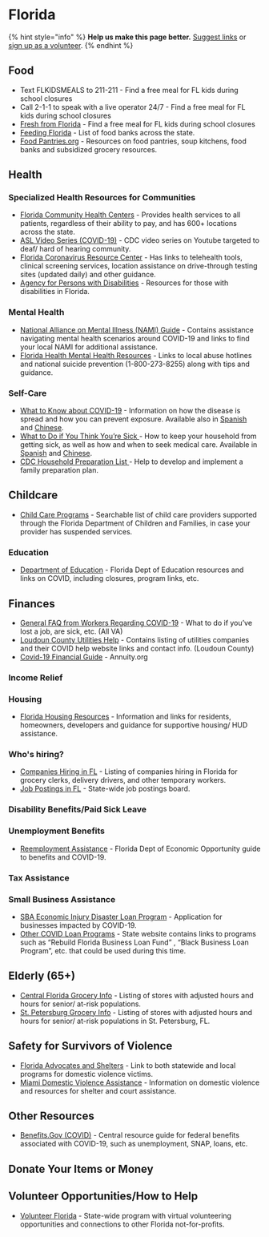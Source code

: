 # Florida

{% hint style="info" %}
**Help us make this page better.** [Suggest links](https://forms.gle/ykTSst9uoWceo5fn8%20) or [sign up as a volunteer](https://forms.gle/8z7yuJyz1m76y4Hi8).
{% endhint %}

## Food

* Text FLKIDSMEALS to 211-211 - Find a free meal for FL kids during school closures
* Call 2-1-1 to speak with a live operator 24/7 - Find a free meal for FL kids during school closures
* [Fresh from Florida](https://summerbreakspot.freshfromflorida.com/) - Find a free meal for FL kids during school closures
* [Feeding Florida](https://www.feedingflorida.org/) - List of food banks across the state.
* [Food Pantries.org](https://www.foodpantries.org/st/florida) - Resources on food pantries, soup kitchens, food banks and subsidized grocery resources.

## Health

### Specialized Health Resources for Communities

* [Florida Community Health Centers](http://ww11.doh.state.fl.us/comm/_partners/action/misc-doc/fachc_fdoh_covid_19.352020.pdf) - Provides health services to all patients, regardless of their ability to pay, and has 600+ locations across the state.
* [ASL Video Series \(COVID-19\)](https://www.youtube.com/watch?v=IN_GVlbyC4Y) - CDC video series on Youtube targeted to deaf/ hard of hearing community.
* [Florida Coronavirus Resource Center](https://www.flmedical.org/florida/Florida_Public/Resources/Coronavirus_Resource_Center/Florida_Public/Resources/Coronavirus/Coronavirus.aspx?hkey=9c57cf74-d87a-4986-bb57-4fa4658c28ab) - Has links to telehealth tools, clinical screening services, location assistance on drive-through testing sites \(updated daily\) and other guidance.
* [Agency for Persons with Disabilities](https://apd.myflorida.com/covid19/) - Resources for those with disabilities in Florida.

### Mental Health

* [National Alliance on Mental Illness \(NAMI\) Guide](https://www.nami.org/covid-19-guide) - Contains assistance navigating mental health scenarios around COVID-19 and links to find your local NAMI for additional assistance.
* [Florida Health Mental Health Resources](https://floridahealthcovid19.gov/mental-health/) - Links to local abuse hotlines and national suicide prevention \(1-800-273-8255\) along with tips and guidance.

### Self-Care

* [What to Know about COVID-19](https://www.cdc.gov/coronavirus/2019-ncov/downloads/2019-ncov-factsheet.pdf) - Information on how the disease is spread and how you can prevent exposure.  Available also in [Spanish](https://www.cdc.gov/coronavirus/2019-ncov/downloads/2019-ncov-factsheet-sp.pdf) and [Chinese](https://www.cdc.gov/coronavirus/2019-ncov/downloads/2019-ncov-factsheet-chinese.pdf). 
* [What to Do if You Think You’re Sick ](https://www.cdc.gov/coronavirus/2019-ncov/downloads/sick-with-2019-nCoV-fact-sheet.pdf)- How to keep your household from getting sick, as well as how and when to seek medical care. Available in [Spanish](https://www.cdc.gov/coronavirus/2019-ncov/downloads/sick-with-2019-nCoV-fact-sheet-sp.pdf) and [Chinese](https://www.cdc.gov/coronavirus/2019-ncov/downloads/sick-with-2019-nCoV-fact-sheet-chinese.pdf). 
* [CDC Household Preparation List ](https://www.cdc.gov/coronavirus/2019-ncov/daily-life-coping/checklist-household-ready.html?CDC_AA_refVal=https%3A%2F%2Fwww.cdc.gov%2Fcoronavirus%2F2019-ncov%2Fcommunity%2Fhome%2Findex.html)- Help to develop and implement a family preparation plan. 

## Childcare

* [Child Care Programs](https://www.myflfamilies.com/service-programs/child-care/index.shtml) - Searchable list of child care providers supported through the Florida Department of Children and Families, in case your provider has suspended services.

### Education

* [Department of Education](http://www.fldoe.org/em-response/index.stml) - Florida Dept of Education resources and links on COVID, including closures, program links, etc.

## Finances

* [General FAQ from Workers Regarding COVID-19](https://www.governor.virginia.gov/media/governorvirginiagov/governor-of-virginia/pdf/Frequently-Asked-Questions-from-Workers-Regarding-COVID-19.pdf) - What to do if you’ve lost a job, are sick, etc. \(All VA\)
* [Loudoun County Utilities Help](https://www.loudoun.gov/5325/COVID-19-Utilities) - Contains listing of utilities companies and their COVID help website links and contact info. \(Loudoun County\)
* [Covid-19 Financial Guide](http://annuity.org/financial-literacy/covid-19-financial-guide/) - Annuity.org

### Income Relief

### Housing

* [Florida Housing Resources](https://floridahousing.org/about-florida-housing/covid-19-information-and-resources) - Information and links for residents, homeowners, developers and guidance for supportive housing/ HUD assistance.

### Who's hiring?

* [Companies Hiring in FL](https://www.floridatoday.com/story/money/careers/2020/03/23/covid-19-spurs-hiring-job-opportunities-delivery-and-health-fields/2898816001/) - Listing of companies hiring in Florida for grocery clerks, delivery drivers, and other temporary workers.
* [Job Postings in FL](https://covid19.floridajobs.org/) - State-wide job postings board.

### Disability Benefits/Paid Sick Leave

### Unemployment Benefits

* [Reemployment Assistance](https://covid19.floridajobs.org/) - Florida Dept of Economic Opportunity guide to benefits and COVID-19.

### Tax Assistance

### Small Business Assistance

* [SBA Economic Injury Disaster Loan Program](https://covid19relief.sba.gov/#/) - Application for businesses impacted by COVID-19.
* [Other COVID Loan Programs](https://covid19.floridajobs.org/) - State website contains links to programs such as “Rebuild Florida Business Loan Fund” , “Black Business Loan Program”, etc. that could be used during this time.

## Elderly \(65+\)

* [Central Florida Grocery Info](https://www.wftv.com/news/florida/coronavirus-when-where-you-can-grocery-shop-central-florida/F4OPHIXUENAVRCGUYAHNRQ3NNM/) -  Listing of stores with adjusted hours and hours for senior/ at-risk populations.
* [St. Petersburg Grocery Info](https://patch.com/florida/stpete/florida-coronavirus-special-grocery-shopping-hours-seniors) - Listing of stores with adjusted hours and hours for senior/ at-risk populations in St. Petersburg, FL.

## Safety for Survivors of Violence

* [Florida Advocates and Shelters](https://www.womenslaw.org/find-help/fl/advocates-and-shelters) - Link to both statewide and local programs for domestic violence victims.
* [Miami Domestic Violence Assistance](https://www.miamidade.gov/global/service.page?Mduid_service=ser1502483183449106) - Information on domestic violence and resources for shelter and court assistance.

## Other Resources

* [Benefits.Gov \(COVID\)](https://www.benefits.gov/help/faq/Coronavirus-resources) - Central resource guide for federal benefits associated with COVID-19, such as unemployment, SNAP, loans, etc.

## Donate Your Items or Money

## Volunteer Opportunities/How to Help

* [Volunteer Florida](https://www.volunteerflorida.org/covid/) - State-wide program with virtual volunteering opportunities and connections to other Florida not-for-profits.

